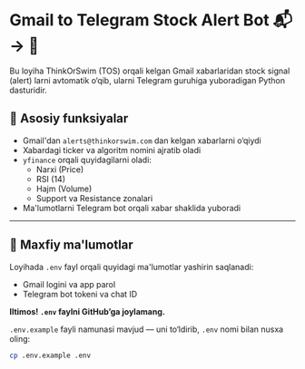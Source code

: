 # Gmail to Telegram Stock Alert Bot 📬 → 🤖

Bu loyiha ThinkOrSwim (TOS) orqali kelgan Gmail xabarlaridan stock signal (alert) larni avtomatik o‘qib,
ularni Telegram guruhiga yuboradigan Python dasturidir.

## 🧠 Asosiy funksiyalar

- Gmail'dan `alerts@thinkorswim.com` dan kelgan xabarlarni o‘qiydi
- Xabardagi ticker va algoritm nomini ajratib oladi
- `yfinance` orqali quyidagilarni oladi:
  - Narxi (Price)
  - RSI (14)
  - Hajm (Volume)
  - Support va Resistance zonalari
- Ma'lumotlarni Telegram bot orqali xabar shaklida yuboradi

---

## 🔐 Maxfiy ma'lumotlar

Loyihada `.env` fayl orqali quyidagi ma'lumotlar yashirin saqlanadi:

- Gmail logini va app parol
- Telegram bot tokeni va chat ID

**Iltimos! `.env` faylni GitHub’ga joylamang.**

`.env.example` fayli namunasi mavjud — uni to‘ldirib, `.env` nomi bilan nusxa oling:

```bash
cp .env.example .env
